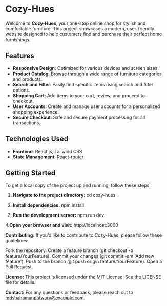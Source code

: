 # Cozy-Hues

Welcome to **Cozy-Hues**, your one-stop online shop for stylish and comfortable furniture. This project showcases a modern, user-friendly website designed to help customers find and purchase their perfect home furnishings.

## Features

- **Responsive Design**: Optimized for various devices and screen sizes.
- **Product Catalog**: Browse through a wide range of furniture categories and products.
- **Search and Filter**: Easily find specific items using search and filter options.
- **Shopping Cart**: Add items to your cart, review, and proceed to checkout.
- **User Accounts**: Create and manage user accounts for a personalized shopping experience.
- **Secure Checkout**: Safe and secure payment processing for all transactions.

## Technologies Used

- **Frontend**: React.js, Tailwind CSS
- **State Management**: React-router

## Getting Started

To get a local copy of the project up and running, follow these steps:



1. **Navigate to the project directory:**
cd cozy-hues

2. **Install dependencies:**
npm install

3. **Run the development server:**
npm run dev

4.**Open your browser and visit:**
http://localhost:3000

**Contributing:**
If you’d like to contribute to Cozy-Hues, please follow these guidelines:

Fork the repository.
Create a feature branch (git checkout -b feature/YourFeature).
Commit your changes (git commit -am 'Add new feature').
Push to the branch (git push origin feature/YourFeature).
Open a Pull Request.

**License:**
This project is licensed under the MIT License. See the LICENSE file for details.

**Contact:**
For any questions or feedback, please reach out to mdshahamanpatwary@example.com.

